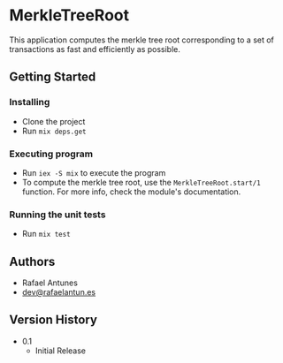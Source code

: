 # MerkleTreeRoot

This application computes the merkle tree root corresponding to a set of transactions as fast 
and efficiently as possible.

## Getting Started

### Installing

* Clone the project
* Run `mix deps.get`

### Executing program

* Run `iex -S mix` to execute the program
* To compute the merkle tree root, use the `MerkleTreeRoot.start/1` function. For more info,
check the module's documentation. 

### Running the unit tests

* Run `mix test`

## Authors

- Rafael Antunes
- dev@rafaelantun.es

## Version History

* 0.1
    * Initial Release
